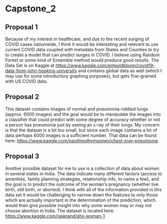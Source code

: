 # Capstone_2

## Proposal 1

Because of my interest in healthcare, and due to the recent surging of COVID cases nationwide, I think it would be interesting and relevant to use current COVID data coupled with metadata from States and Counties to try to create a model that can predict surges in COVID. I believe using Random Forest or some kind of Ensemble method would produce good results. The Data Set is on Kaggle at https://www.kaggle.com/antgoldbloom/covid19-data-from-john-hopkins-university and contains global data as well (which I may use for some introductory graphing purposes), but gets fine-grained with US COVID data.

## Proposal 2

This dataset contains images of normal and pneumonia-riddled lungs (approx. 6000 images) and the goal would be to manipulate the images into a classifier that could predict with some degree of accuracy whether or not a person has pneumonia just by seeing an x-ray of their lungs. My concern is that the dataset is a bit too small, but since each image contains a lot of data perhaps 6000 images is a sufficient number. That data can be found here: https://www.kaggle.com/paultimothymooney/chest-xray-pneumonia

## Proposal 3

Another possible dataset for me to use is a collection of data about women in several states in India. The data indicate many different factors (access to amenities, family planning strategies, relationship info, to name a few), and the goal is to predict the outcome of the woman's pregnancy (whether live birth, still birth, or aborted). I think with all of the information provided in this data set it would be challenging to narrow down the features to only those which are actually important in the determination of the prediction, which would then give possible insight into why some women may or may not choose abortion in India. The dataset is located here: https://www.kaggle.com/rajanand/ahs-woman-1
